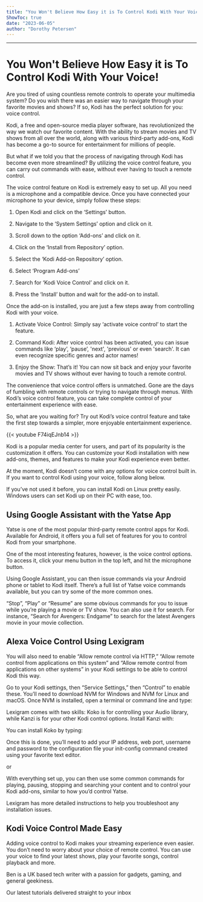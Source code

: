```yaml
---
title: "You Won't Believe How Easy it is To Control Kodi With Your Voice!"
ShowToc: true 
date: "2023-06-05"
author: "Dorothy Petersen"
---
```

*****
# You Won't Believe How Easy it is To Control Kodi With Your Voice!

Are you tired of using countless remote controls to operate your multimedia system? Do you wish there was an easier way to navigate through your favorite movies and shows? If so, Kodi has the perfect solution for you: voice control.

Kodi, a free and open-source media player software, has revolutionized the way we watch our favorite content. With the ability to stream movies and TV shows from all over the world, along with various third-party add-ons, Kodi has become a go-to source for entertainment for millions of people.

But what if we told you that the process of navigating through Kodi has become even more streamlined? By utilizing the voice control feature, you can carry out commands with ease, without ever having to touch a remote control.

The voice control feature on Kodi is extremely easy to set up. All you need is a microphone and a compatible device. Once you have connected your microphone to your device, simply follow these steps:

1. Open Kodi and click on the ‘Settings’ button.

2. Navigate to the ‘System Settings’ option and click on it.

3. Scroll down to the option ‘Add-ons’ and click on it.

4. Click on the ‘Install from Repository’ option.

5. Select the ‘Kodi Add-on Repository’ option.

6. Select ‘Program Add-ons’

7. Search for ‘Kodi Voice Control’ and click on it.

8. Press the ‘Install’ button and wait for the add-on to install.

Once the add-on is installed, you are just a few steps away from controlling Kodi with your voice.

1. Activate Voice Control: Simply say ‘activate voice control’ to start the feature.

2. Command Kodi: After voice control has been activated, you can issue commands like ‘play’, ‘pause’, 'next', 'previous' or even 'search'. It can even recognize specific genres and actor names!

3. Enjoy the Show: That’s it! You can now sit back and enjoy your favorite movies and TV shows without ever having to touch a remote control.

The convenience that voice control offers is unmatched. Gone are the days of fumbling with remote controls or trying to navigate through menus. With Kodi’s voice control feature, you can take complete control of your entertainment experience with ease.

So, what are you waiting for? Try out Kodi’s voice control feature and take the first step towards a simpler, more enjoyable entertainment experience.

{{< youtube F74iqEJnb14 >}} 



Kodi is a popular media center for users, and part of its popularity is the customization it offers. You can customize your Kodi installation with new add-ons, themes, and features to make your Kodi experience even better.
 
At the moment, Kodi doesn’t come with any options for voice control built in. If you want to control Kodi using your voice, follow along below.
 
If you’ve not used it before, you can install Kodi on Linux pretty easily. Windows users can set Kodi up on their PC with ease, too.
 
## Using Google Assistant with the Yatse App
 
Yatse is one of the most popular third-party remote control apps for Kodi. Available for Android, it offers you a full set of features for you to control Kodi from your smartphone.
 
One of the most interesting features, however, is the voice control options. To access it, click your menu button in the top left, and hit the microphone button.
 

 
Using Google Assistant, you can then issue commands via your Android phone or tablet to Kodi itself. There’s a full list of Yatse voice commands available, but you can try some of the more common ones.
 
“Stop”, “Play” or “Resume” are some obvious commands for you to issue while you’re playing a movie or TV show. You can also use it for search. For instance, “Search for Avengers: Endgame” to search for the latest Avengers movie in your movie collection.
 
## Alexa Voice Control Using Lexigram
 
You will also need to enable “Allow remote control via HTTP,” “Allow remote control from applications on this system” and “Allow remote control from applications on other systems” in your Kodi settings to be able to control Kodi this way.
 
Go to your Kodi settings, then “Service Settings,” then “Control” to enable these. You’ll need to download NVM for Windows and NVM for Linux and macOS. Once NVM is installed, open a terminal or command line and type:
 
Lexigram comes with two skills: Koko is for controlling your Audio library, while Kanzi is for your other Kodi control options. Install Kanzi with:
 
You can install Koko by typing:
 
Once this is done, you’ll need to add your IP address, web port, username and password to the configuration file your init-config command created using your favorite text editor.
 
or
 
With everything set up, you can then use some common commands for playing, pausing, stopping and searching your content and to control your Kodi add-ons, similar to how you’d control Yatse.
 
Lexigram has more detailed instructions to help you troubleshoot any installation issues.
 
## Kodi Voice Control Made Easy
 
Adding voice control to Kodi makes your streaming experience even easier. You don’t need to worry about your choice of remote control. You can use your voice to find your latest shows, play your favorite songs, control playback and more.
 
Ben is a UK based tech writer with a passion for gadgets, gaming, and general geekiness.
 
Our latest tutorials delivered straight to your inbox




